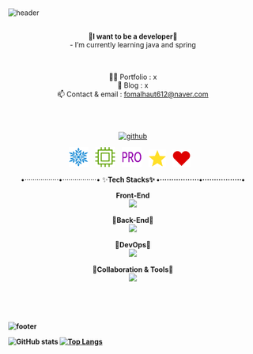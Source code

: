 ###

![header](https://capsule-render.vercel.app/api?type=waving&&color=gradient&height=100&section=header&fontSize=90)


<div align = "center">

<br/>
<strong>🌱I want to be a developer🌱</strong><br>
 - I’m currently learning java and spring 
 <br><br><br>

👩‍💻 Portfolio : x <br>
📝 Blog : x <br>
📫 Contact & email : fomalhaut612@naver.com<br><br>
 
 
<br/>

 

[<img src='https://cdn.jsdelivr.net/npm/simple-icons@3.0.1/icons/github.svg' alt='github' height='40'>](https://github.com/eicosaa)  

<a href='https://archiveprogram.github.com/'><img src='https://raw.githubusercontent.com/acervenky/animated-github-badges/master/assets/acbadge.gif' width='40' height='40'></a> <a href='https://docs.github.com/en/developers'><img src='https://raw.githubusercontent.com/acervenky/animated-github-badges/master/assets/devbadge.gif' width='40' height='40'></a> <a href='https://github.com/pricing'><img src='https://raw.githubusercontent.com/acervenky/animated-github-badges/master/assets/pro.gif' width='40' height='40'></a> <a href='https://stars.github.com/'><img src='https://raw.githubusercontent.com/acervenky/animated-github-badges/master/assets/starbadge.gif' width='35' height='35'></a> <a href='https://docs.github.com/en/github/supporting-the-open-source-community-with-github-sponsors'><img src='https://raw.githubusercontent.com/acervenky/animated-github-badges/master/assets/sponsorbadge.gif' width='35' height='35'></a> 

 


•·················•·················• ✨<strong>Tech Stacks</string>✨ •·················•·················•

 
 Front-End<br>
 <img src="https://img.shields.io/badge/JAVA-3776AB?style=flat-square&logo=Java&logoColor=white"/><br>
 
 
 🤍Back-End🤍<br>
 <img src="https://img.shields.io/badge/JAVA-3776AB?style=flat-square&logo=Java&logoColor=white"/><br>
 
 
 🖤<strong>DevOps</string>🖤<br>
 <img src="https://img.shields.io/badge/JAVA-3776AB?style=flat-square&logo=Java&logoColor=white"/><br>
 
 
 🤍<strong>Collaboration & Tools</string>🤍<br>
 <img src="https://img.shields.io/badge/JAVA-3776AB?style=flat-square&logo=Java&logoColor=white"/><br>
 
 
<!--
<img src="https://img.shields.io/badge/JAVA-3776AB?style=flat-square&logo=Java&logoColor=white"/>
<img src="https://img.shields.io/badge/Spring-092E20?style=flat-square&logo=Spring&logoColor=white"/><br>
<img src="https://img.shields.io/badge/HTML-E34F26?style=flat-square&logo=HTML5&logoColor=white"/>
<img src="https://img.shields.io/badge/CSS-1572B6?style=flat-square&logo=CSS3&logoColor=white"/>
<img src="https://img.shields.io/badge/JavaScript-F7DF1E?style=flat-square&logo=JavaScript&logoColor=white"/><br>
<img src="https://img.shields.io/badge/tomcat-007396?style=flat-square&logo=tomcat&logoColor=white"/>
<img src="https://img.shields.io/badge/Git-F05032?style=flat-square&logo=Git&logoColor=white"/>
<img src="https://img.shields.io/badge/eclipse-B7178C?style=flat-square&logo=eclipse&logoColor=white"/>
<img src="https://img.shields.io/badge/SqlDeveloper-FFCA28?style=flat-square&logo=Oracle&logoColor=black"/>
-->
 
<br>
 <br>
</div>



<br/>


![footer](https://capsule-render.vercel.app/api?type=waving&&color=gradient&height=100&section=footer&fontSize=90)

![GitHub stats](https://github-readme-stats.vercel.app/api?username=eicosaa&show_icons=true&count_private=true) 
[![Top Langs](https://github-readme-stats.vercel.app/api/top-langs/?username=eicosaa)](https://github.com/anuraghazra/github-readme-stats)

<!--
**eicosaa/eicosaa** is a ✨ _special_ ✨ repository because its `README.md` (this file) appears on your GitHub profile.

Here are some ideas to get you started:

- 🔭 I’m currently working on ...
- 🌱 I’m currently learning ...
- 👯 I’m looking to collaborate on ...
- 🤔 I’m looking for help with ...
- 💬 Ask me about ...
- 📫 How to reach me: ...
- 😄 Pronouns: ...
- ⚡ Fun fact: ...
-->
